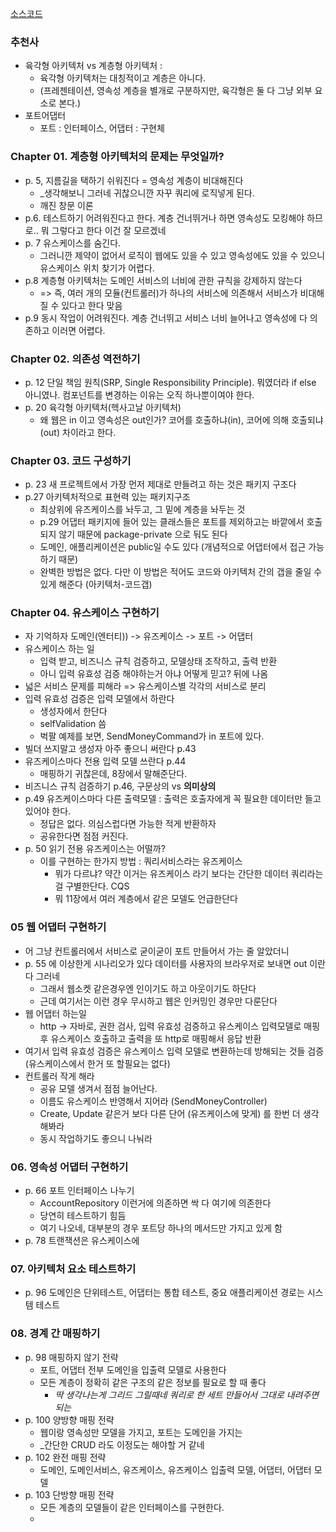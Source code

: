 
[소스코드](https://github.com/thombergs/buckpal)

### 추천사
- 육각형 아키텍처 vs 계층형 아키텍처 : 
	- 육각형 아키텍처는 대칭적이고 계층은 아니다.
	- (프레젠테이션, 영속성 계층을 별개로 구분하지만, 육각형은 둘 다 그냥 외부 요소로 본다.)
- 포트어댑터
	- 포트 : 인터페이스, 어댑터 : 구현체


### Chapter 01. 계층형 아키텍처의 문제는 무엇일까?

- p. 5, 지름길을 택하기 쉬워진다 = 영속성 계층이 비대해진다
	- _생각해보니 그러네 귀찮으니깐 자꾸 쿼리에 로직넣게 된다.
	- 깨진 창문 이론
- p.6. 테스트하기 어려워진다고 한다. 계층 건너뛰거나 하면 영속성도 모킹해야 하므로.. 뭐 그렇다고 한다 이건 잘 모르겠네
- p. 7 유스케이스를 숨긴다.
	- 그러니깐 제약이 없어서 로직이 웹에도 있을 수 있고 영속성에도 있을 수 있으니 유스케이스 위치 찾기가 어렵다.
- p.8 계층형 아키텍처는 도메인 서비스의 너비에 관한 규칙을 강제하지 않는다
	- => 즉, 여러 개의 모듈(컨트롤러)가 하나의 서비스에 의존해서 서비스가 비대해 질 수 있다고 한다 맞음
- p.9 동시 작업이 어려워진다. 계층 건너뛰고 서비스 너비 늘어나고 영속성에 다 의존하고 이러면 어렵다.


### Chapter 02. 의존성 역전하기

- p. 12 단일 책임 원칙(SRP, Single Responsibility Principle). 뭐였더라 if else 아니였나. 컴포넌트를 변경하는 이유는 오직 하나뿐이여야 한다.
- p. 20 육각형 아키텍처(헥사고날 아키텍처) 
	- 왜 웹은 in 이고 영속성은 out인가? 코어를 호출하냐(in), 코어에 의해 호출되냐(out) 차이라고 한다.

### Chapter 03. 코드 구성하기

- p. 23 새 프로젝트에서 가장 먼저 제대로 만들려고 하는 것은 패키지 구조다
- p.27 아키텍처적으로 표현력 있는 패키지구조
	- 최상위에 유즈케이스를 놔두고, 그 밑에 계층을 놔두는 것
	- p.29 어댑터 패키지에 들어 있는 클래스들은 포트를 제외하고는 바깥에서 호출되지 않기 때문에 package-private 으로 둬도 된다
	- 도메인, 애플리케이션은 public일 수도 있다 (개념적으로 어댑터에서 접근 가능하기 때문)
	- 완벽한 방법은 없다. 다만 이 방법은 적어도 코드와 아키텍처 간의 갭을 줄일 수 있게 해준다 (아키텍처-코드갭)

### Chapter 04. 유스케이스 구현하기

- 자 기억하자 도메인(엔터티)) -> 유즈케이스 -> 포트 -> 어댑터
- 유스케이스 하는 일
	- 입력 받고, 비즈니스 규칙 검증하고, 모델상태 조작하고, 출력 반환
	- 아니 입력 유효성 검증 해야하는거 아냐 어떻게 믿고? 뒤에 나옴
- 넓은 서비스 문제를 피해라 => 유스케이스별 각각의 서비스로 분리
- 입력 유효성 검증은 입력 모델에서 하란다
	- 생성자에서 한단다
	- selfValidation 씀
	- 벅팔 예제를 보면, SendMoneyCommand가 in 포트에 있다. 
- 빌더 쓰지말고 생성자 아주 좋으니 써란다 p.43
- 유즈케이스마다 전용 입력 모델 쓰란다 p.44
	- 매핑하기 귀찮은데, 8장에서 말해준단다.
- 비즈니스 규칙 검증하기 p.46, 구문상의 vs **의미상의**
- p.49 유즈케이스마다 다른 출력모델 : 출력은 호출자에게 꼭 필요한 데이터만 들고있어야 한다.
	- 정답은 없다. 의심스럽다면 가능한 적게 반환하자
	- 공유한다면 점점 커진다.
- p. 50 읽기 전용 유즈케이스는 어떨까?
	- 이를 구현하는 한가지 방법 : 쿼리서비스라는 유즈케이스
		- 뭐가 다르냐? 약간 이거는 유즈케이스 라기 보다는 간단한 데이터 쿼리라는걸 구별한단다. CQS
		- 뭐 11장에서 여러 계층에서 같은 모델도 언급한단다

### 05 웹 어댑터 구현하기

- 어 그냥 컨트롤러에서 서비스로 굳이굳이 포트 만들어서 가는 줄 알았더니
- p. 55 에 이상한게 시나리오가 있다 데이터를 사용자의 브라우저로 보내면 out 이란다 그러네
	- 그래서 웹소켓 같은경우엔 인이기도 하고 아웃이기도 하단다
	- 근데 여기서는 이런 경우 무시하고 웹은 인커밍인 경우만 다룬단다
- 웹 어댑터 하는일
	- http -> 자바로, 권한 검사, 입력 유효성 검증하고 유스케이스 입력모델로 매핑 후 유스케이스 호출하고 출력을 또 http로 매핑해서 응답 반환
- 여기서 입력 유효성 검증은 유스케이스 입력 모델로 변환하는데 방해되는 것들 검증 (유스케이스에서 한거 또 할필요는 없다)
- 컨트롤러 작게 해라
	- 공유 모델 생겨서 점점 늘어난다.
	- 이름도 유스케이스 반영해서 지어라 (SendMoneyController)
	- Create, Update 같은거 보다 다른 단어 (유즈케이스에 맞게) 를 한번 더 생각해봐라
	- 동시 작업하기도 좋으니 나눠라

### 06. 영속성 어댑터 구현하기

- p. 66 포트 인터페이스 나누기
	- AccountRepository 이런거에 의존하면 싹 다 여기에 의존한다
	- 당연히 테스트하기 힘듬
	- 여기 나오네, 대부분의 경우 포트당 하나의 메서드만 가지고 있게 함
- p. 78 트랜잭션은 유스케이스에


### 07. 아키텍처 요소 테스트하기

- p. 96 도메인은 단위테스트, 어댑터는 통합 테스트, 중요 애플리케이션 경로는 시스템 테스트


### 08. 경계 간 매핑하기

- p. 98 매핑하지 않기 전략
	- 포트, 어댑터 전부 도메인을 입출력 모델로 사용한다
	- 모든 계층이 정확히 같은 구조의 같은 정보를 필요로 할 때 좋다
		- _딱 생각나는게 그리드 그릴때네 쿼리로 한 세트 만들어서 그대로 내려주면 되는_
- p. 100 양방향 매핑 전략
	- 웹이랑 영속성만 모델을 가지고, 포트는 도메인을 가지는
	- _간단한 CRUD 라도 이정도는 해야할 거 같네
- p. 102 완전 매핑 전략
	- 도메인, 도메인서비스, 유즈케이스, 유즈케이스 입출력 모델, 어댑터, 어댑터 모델
- p. 103 단방향 매핑 전략
	- 모든 계층의 모델들이 같은 인터페이스를 구현한다.
	- 







































